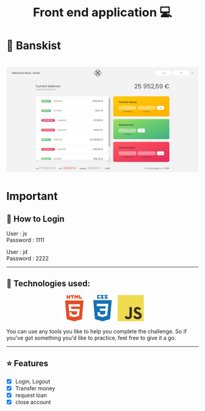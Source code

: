 ## **<h2 align="center">Front end application  💻</h2>**


# 💸 Banskist

<h1 align="center">
    <img src="github/main.JPG"/>
</h1>

# Important
## :key: How to Login

User : js <br/>
Password : 1111

User : jd <br/>
Password : 2222

---


## :rocket: Technologies used:
<p align="center">
<img src="https://github.com/devicons/devicon/blob/master/icons/html5/html5-plain-wordmark.svg" alt="html5"  width="70" height="70"/>
<img src="https://github.com/devicons/devicon/blob/master/icons/css3/css3-plain-wordmark.svg" alt="css3" width="70" height="70"/>
<img src="https://github.com/devicons/devicon/blob/master/icons/javascript/javascript-original.svg" alt="javascript" width="70" height="70"/>
</p>

You can use any tools you like to help you complete the challenge. So if you've got something you'd like to practice, feel free to give it a go.

---

## ⭐ Features
- [x] Login, Logout
- [x] Transfer money
- [x] request loan
- [x] close account
